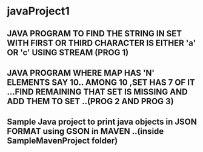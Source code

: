 # javaProject1
## JAVA PROGRAM TO FIND THE STRING IN SET WITH FIRST OR THIRD CHARACTER IS EITHER 'a' OR 'c' USING STREAM (PROG 1)

## JAVA PROGRAM WHERE MAP HAS 'N' ELEMENTS SAY 10.. AMONG 10 ,SET HAS 7 OF IT ...FIND REMAINING THAT SET IS MISSING AND ADD THEM TO SET ..(PROG 2 AND PROG 3)

## Sample Java project to print java objects in JSON FORMAT using GSON in MAVEN  ..(inside SampleMavenProject folder)
